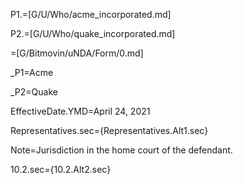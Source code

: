 P1.=[G/U/Who/acme_incorporated.md]

P2.=[G/U/Who/quake_incorporated.md]

=[G/Bitmovin/uNDA/Form/0.md]

_P1=Acme

_P2=Quake

EffectiveDate.YMD=April 24, 2021

Representatives.sec={Representatives.Alt1.sec}

Note=Jurisdiction in the home court of the defendant.

10.2.sec={10.2.Alt2.sec}